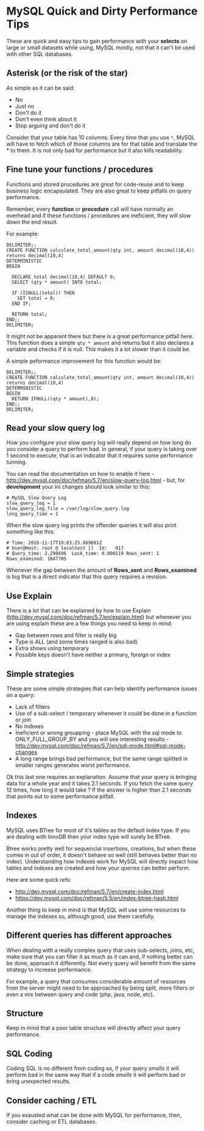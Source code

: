 # MySQL Quick and Dirty Performance Tips

These are quick and easy tips to gain performance with your **selects** on large or small datasets while using, MySQL mostly, not that it can't be used with other SQL databases.

## Asterisk (or the risk of the star)

As simple as it can be said:

* No
* Just no
* Don't do it
* Don't even think about it
* Stop arguing and don't do it

Consider that your table has 10 columns. Every time that you use `*`, MySQL will have to fetch which of those columns are for that table and translate the * to them. It is not only bad for performance but it also kills readability.

## Fine tune your functions / procedures

Functions and stored procedures are great for code-reuse and to keep business logic encapsulated. They are also great to keep pitfalls on query performance.

Remember, every **function** or **procedure** call will have normally an overhead and if these functions / procedures are ineficient, they will slow down the end result.

For example:

```
DELIMITER;;
CREATE FUNCTION calculate_total_amount(qty int, amount decimal(10,4)) returns decimal(10,4)
DETERMINISTIC
BEGIN

  DECLARE total decimal(10,4) DEFAULT 0;
  SELECT (qty * amount) INTO total;
  
  IF (ISNULL(total)) THEN
    SET total = 0;
  END IF;
  
  RETURN total;
END;;
DELIMITER;
```

It might not be apparent there but there is a great performance pitfall here. This function does a simple `qty * amount` and returns but it also declares a variable and checks if it is null. This makes it a lot slower than it could be.

A simple peformance improvement for this function would be:

```
DELIMITER;;
CREATE FUNCTION calculate_total_amount(qty int, amount decimal(10,4)) returns decimal(10,4)
DETERMINISTIC
BEGIN
  RETURN IFNULL((qty * amount),0);
END;;
DELIMITER;
```

## Read your slow query log

How you configure your slow query log will really depend on how long do you consider a query to perform bad. In general, if your query is taking over 1 second to execute, that is an indicator that it requires some performance tunning.

You can read the documentation on how to enable it here - http://dev.mysql.com/doc/refman/5.7/en/slow-query-log.html - but, for **development** your ini changes should look similar to this:

```
# MySQL Slow Query Log
slow_query_log = 1
slow_query_log_file = /var/log/slow_query.log
long_query_time = 1
```

When the slow query log prints the offender queries it will also print something like this:

```
# Time: 2016-11-17T19:03:25.889681Z
# User@Host: root @ localhost []  Id:   917
# Query_time: 2.298696  Lock_time: 0.000119 Rows_sent: 1  Rows_examined: 1847705
```

Whenever the gap between the amount of **Rows_sent** and **Rows_examined** is big that is a direct indicator that this query requires a revision.

## Use Explain

There is a lot that can be explained by how to use Explain (http://dev.mysql.com/doc/refman/5.7/en/explain.html) but whenever you are using explain these are a few things you need to keep in mind:

* Gap between rows and filter is really big
* Type is ALL (and some times ranged is also bad)
* Extra shows using temporary
* Possible keys doesn't have neither a primary, foreign or index

## Simple strategies

These are some simple strategies that can help identify performance issues on a query:

* Lack of filters
* Use of a sub-select / temporary whenever it could be done in a function or join
* No indexes
* Ineficient or wrong groupping - place MySQL with the sql mode to ONLY_FULL_GROUP_BY and you will see interesting results - http://dev.mysql.com/doc/refman/5.7/en/sql-mode.html#sql-mode-changes
* A long range brings bad performance, but the same range splitted in smaller ranges generates worst performance.

Ok this last one requires an explanation. Assume that your query is bringing data for a whole year and it takes 2.1 seconds. If you fetch the same query 12 times, how long it would take ? If the answer is higher than 2.1 seconds that points out to some performance pitfall.

## Indexes

MySQL uses BTree for most of it's tables as the default index type. If you are dealing with InnoDB then your index type will surely be BTree.

Btree works pretty well for sequencial insertions, creations, but when these comes in out of order, it doesn't behave so well (still behaves better than no index). Understanding how indexes work for MySQL will directly impact how tables and indexes are created and how your queries can better perform.

Here are some quick refs: 

* http://dev.mysql.com/doc/refman/5.7/en/create-index.html
* https://dev.mysql.com/doc/refman/5.5/en/index-btree-hash.html

Another thing to keep in mind is that MySQL will use some resources to manage the indexes so, although good, use them carefully.

## Different queries has different approaches

When dealing with a really complex query that uses sub-selects, joins, etc, make sure that you can filter it as much as it can and, if nothing better can be done, approach it differently. Not every query will benefit from the same strategy to increase performance.

For example, a query that consumes considerable amount of resources from the server might need to be approached by being split, more filters or even a mix between query and code (php, java, node, etc).

## Structure

Keep in mind that a poor table structure will directly affect your query performance.

## SQL Coding

Coding SQL is no different from coding so, if your query *smells* it will perform bad in the same way that if a code *smells* it will perform bad or bring unexpected results.

## Consider caching / ETL

If you exausted what can be done with MySQL for performance, then, consider caching or ETL databases.
